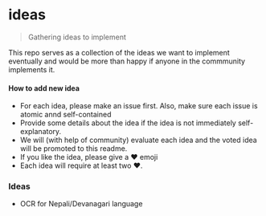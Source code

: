 # ideas
> Gathering ideas to implement

This repo serves as a collection of the ideas we want to implement eventually and would be more than happy if anyone in the commmunity implements it.

#### How to add new idea

- For each idea, please make an issue first. Also, make sure each issue is atomic annd self-contained
- Provide some details about the idea if the idea is not immediately self-explanatory.
- We will (with help of community) evaluate each idea and the voted idea will be promoted to this readme.
- If you like the idea, please give a :heart: emoji
- Each idea will require at least two :heart:.

### Ideas

- OCR for Nepali/Devanagari language
